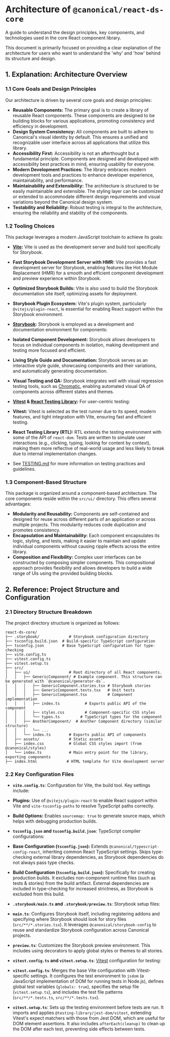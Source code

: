 # Architecture of `@canonical/react-ds-core`

A guide to understand the design principles, key components, and technologies used in the core React component library.

This document is primarily focused on providing a clear explanation of the architecture for users who 
want to understand the 'why' and 'how' behind its structure and design.

## 1. Explanation: Architecture Overview

### 1.1 Core Goals and Design Principles

Our architecture is driven by several core goals and design principles:

*   **Reusable Components:** The primary goal is to create a library of reusable React components. These components are designed to be building blocks for various applications, promoting consistency and efficiency in development.
*   **Design System Consistency:**  All components are built to adhere to Canonical's visual identity by default. This ensures a unified and recognizable user interface across all applications that utilize this library.
*   **Accessibility First:** Accessibility is not an afterthought but a fundamental principle. Components are designed and developed with accessibility best practices in mind, ensuring usability for everyone.
*   **Modern Development Practices:**  The library embraces modern development tools and practices to enhance developer experience, maintainability, and performance.
*   **Maintainability and Extensibility:** The architecture is structured to be easily maintainable and extensible. The styling layer can be customized or extended to accommodate different design requirements and visual variations beyond the Canonical design system.
*   **Testability and Reliability:**  Robust testing is integral to the architecture, ensuring the reliability and stability of the components.

### 1.2 Tooling Choices

This package leverages a modern JavaScript toolchain to achieve its goals:

*   **[Vite](https://vite.dev):** Vite is used as the development server and build tool specifically for Storybook.
  *   **Fast Storybook Development Server with HMR:** Vite provides a fast development server for Storybook, enabling features like Hot Module Replacement (HMR) for a smooth and efficient component development and preview experience within Storybook.
  *   **Optimized Storybook Builds:** Vite is also used to build the Storybook documentation site itself, optimizing assets for deployment.
  *   **Storybook Plugin Ecosystem:** Vite's plugin system, particularly `@vitejs/plugin-react`, is essential for enabling React support within the Storybook environment.

*   **[Storybook](https://storybook.js.org/):** Storybook is employed as a development and documentation environment for components:
  *   **Isolated Component Development:** Storybook allows developers to focus on individual components in isolation, making development and testing more focused and efficient.
  *   **Living Style Guide and Documentation:** Storybook serves as an interactive style guide, showcasing components and their variations, and automatically generating documentation.
  *   **Visual Testing and QA:** Storybook integrates well with visual regression testing tools, such as [Chromatic](https://www.chromatic.com/), enabling automated visual QA of components across different states and themes.

*   **[Vitest](https://vitest.dev/) & [React Testing Library](https://testing-library.com/docs/react-testing-library/intro/):**  For user-centric testing:
  *   **Vitest:**  Vitest is selected as the test runner due to its speed, modern features, and tight integration with Vite, ensuring fast and efficient testing.
  *   **React Testing Library (RTL):** RTL extends the testing environment with some of the API of `react-dom`. Tests are written to simulate user interactions (e.g., clicking, typing, looking for content by context), making them more reflective of real-world usage and less likely to break due to internal implementation changes.
  * See [TESTING.md](../../../guides/TESTING.md) for more information on testing practices and guidelines.

### 1.3 Component-Based Structure

This package is organized around a component-based architecture. The core components reside within the `src/ui/` directory. 
This offers several advantages:

*   **Modularity and Reusability:** Components are self-contained and designed for reuse across different parts of an application or across multiple projects. This modularity reduces code duplication and promotes consistency.
*   **Encapsulation and Maintainability:** Each component encapsulates its logic, styling, and tests, making it easier to maintain and update individual components without causing ripple effects across the entire library.
*   **Composition and Flexibility:** Complex user interfaces can be constructed by composing simpler components. This compositional approach provides flexibility and allows developers to build a wide range of UIs using the provided building blocks.

## 2. Reference: Project Structure and Configuration

### 2.1 Directory Structure Breakdown

The project directory structure is organized as follows:

```
react-ds-core/
├── .storybook/             # Storybook configuration directory
├── tsconfig.build.json  # Build-specific TypeScript configuration
├── tsconfig.json        # Base TypeScript configuration for type-checking
├── vite.config.ts       
├── vitest.config.ts     
├── vitest.setup.ts      
├── src/                   
│   ├── ui/                 # Root directory of all React components.
│   │   ├── GenericComponent/ # Example component. This structure can be generated with `@canonical/generator-ds`. 
│   │   │   ├── GenericComponent.stories.tsx # Storybook stories
│   │   │   ├── GenericComponent.tests.tsx   # Unit tests
│   │   │   ├── GenericComponent.tsx         # Component implementation
│   │   │   ├── index.ts           # Exports public API of the component
│   │   │   ├── styles.css         # Component-specific CSS styles
│   │   │   └── types.ts         # TypeScript types for the component
│   │   ├── AnotherComponent/  # Another Component directory (similar structure)
│   │   │   └── ...
│   │   └── index.ts        # Exports public API of components
│   ├── assets/             # Static assets
│   ├── index.css           # Global CSS styles import (from @canonical/styles)
│   └── index.ts            # Main entry point for the library, exporting components
├── index.html             # HTML template for Vite development server
```

### 2.2 Key Configuration Files

*   **`vite.config.ts`**:  Configuration for Vite, the build tool. Key settings include:
  *   **Plugins:**  Use of `@vitejs/plugin-react` to enable React support within Vite and `vite-tsconfig-paths` to resolve TypeScript paths correctly.
  *   **Build Options:**  Enables `sourcemap: true` to generate source maps, which helps with debugging production builds.

*   **`tsconfig.json` and `tsconfig.build.json`**: TypeScript compiler configurations:
  *   **Base Configuration (`tsconfig.json`):**  Extends `@canonical/typescript-config-react`, inheriting common React TypeScript settings. Skips type-checking external library dependencies, as Storybook dependencies do not always pass type checks.
  *   **Build Configuration (`tsconfig.build.json`):**  Specifically for creating production builds. It excludes non-component runtime files (such as tests & stories) from the build artifact. External dependencies are included in type-checking for increased strictness, as Storybook is excluded from this build. 

*   **`.storybook/main.ts` and `.storybook/preview.ts`**: Storybook setup files:
  *   **`main.ts`**: Configures Storybook itself, including registering addons and specifying where Storybook should look for story files (`src/**/*.stories.tsx`). It leverages `@canonical/storybook-config` to reuse and standardize Storybook configuration across Canonical projects.
  *   **`preview.ts`**:  Customizes the Storybook preview environment. This includes using decorators to apply global styles or themes to all stories.

*   **`vitest.config.ts` and `vitest.setup.ts`**: [Vitest](https://vitest.dev/) configuration for testing:
  *   **`vitest.config.ts`**:  Merges the base Vite configuration with Vitest-specific settings.  It configures the test environment to `jsdom` (a JavaScript implementation of DOM for running tests in Node.js), defines global test variables (`globals: true`), specifies the setup file (`vitest.setup.ts`), and includes the test file patterns (`src/**/*.tests.ts`, `src/**/*.tests.tsx`).
  *   **`vitest.setup.ts`**:  Sets up the testing environment before tests are run. It imports and applies `@testing-library/jest-dom/vitest`, extending Vitest's expect matchers with those from Jest DOM, which are useful for DOM element assertions. It also includes `afterEach(cleanup)` to clean up the DOM after each test, preventing side effects between tests.
